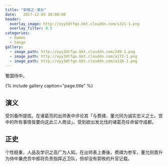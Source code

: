 ```yaml
---
title: "郭攸之·演长"
date:   2017-12-03 20:08:08
header:
  overlay_image: http://oyy3dtfqo.bkt.clouddn.com/s321-1.png
  overlay_filter: 0.5
categories:
  - Games
  - Sango
gallery:
  - image_path: http://oyy3dtfqo.bkt.clouddn.com/249-1.png
  - image_path: http://oyy3dtfqo.bkt.clouddn.com/a172-1.png
  - image_path: http://oyy3dtfqo.bkt.clouddn.com/a126-1.png
---
```


蜀国侍中。

{% include gallery caption="page.title" %}

## 演义

受刘备所提拔。在诸葛亮的出师表中评论其「与费禕、董允同为诚实忠义之士。宫中的所有事情皆要向这此三人商谈」。受到欲出发北伐的诸葛亮任命留守成都。

## 正史

个性稳重，人品及学识之高广为人知。在出师表上奏後，费禕为参军，董允则晋升为侍中兼虎贲中郎将负责指挥近卫队，但却没有郭攸的升官记载。